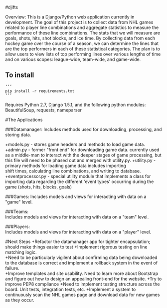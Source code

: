 #djifts

Overview: This is a Django/Python web application currently in development. 
The goal of this project is to collect data from NHL games related to
player line combinations and aggregate statistics to measure the performance
of these line combinations.  The stats that we will measure are goals, shots,
hits, shot blocks, and ice time.  By collecting data from each hockey game over
the course of a season, we can determine the lines that are the top performers 
in each of these statistical categories.  The plan is to allow users to view 
lists of top performing lines over various lengths of time and on various 
scopes: league-wide, team-wide, and game-wide.


To install
----------
	‘’’
	pip install -r requirements.txt
	‘’’


Requires Python 2.7, Django 1.5.1, and the following python modules: 
BeautifulSoup, requests, nameparser


#The Applications

###Datamanager: 
Includes methods used for downloading, processing, and storing data.

+models.py - stores game headers and methods to load game data.
+admin.py - former "front end" for downloading game data. currently used
as a middle-man to interact with the deeper stages of game processing, 
but this file will need to be phased out and merged with utility.py.
+utility.py - primary methods for loading game data includes importing  
shift times, calculating line combinations, and writing to database.
+eventprocessor.py - special utility module that implements a class for 
importing data regarding the different 'event types' occurring 
during the game (shots, hits, blocks, goals)
	
###Games: 
Includes models and views for interacting with data on a "game" level.

###Teams:  
Includes models and views for interacting with data on a "team" level.
	
###Players:  
Includes models and views for interacting with data on a "player" level.
	

#Next Steps
+Refactor the datamanager app for tighter encapsulation; should make things easier to test
+Implement rigorous testing on line matching logic.  
+Need to be particularly vigilent about confirming data being downloaded
to the database is correct and implement a rollback system in the event of failure.  
+Improve templates and site usability.  Need to learn more about Bootstrap and figure out
how to design an appealing front-end for the website.
+Try to improve PEP8 compliance
+Need to implement testing structure across the board.  Unit tests, integration tests, etc.
+Implement a system to continuously scan the NHL games page and  download data
for new games as they occur.



